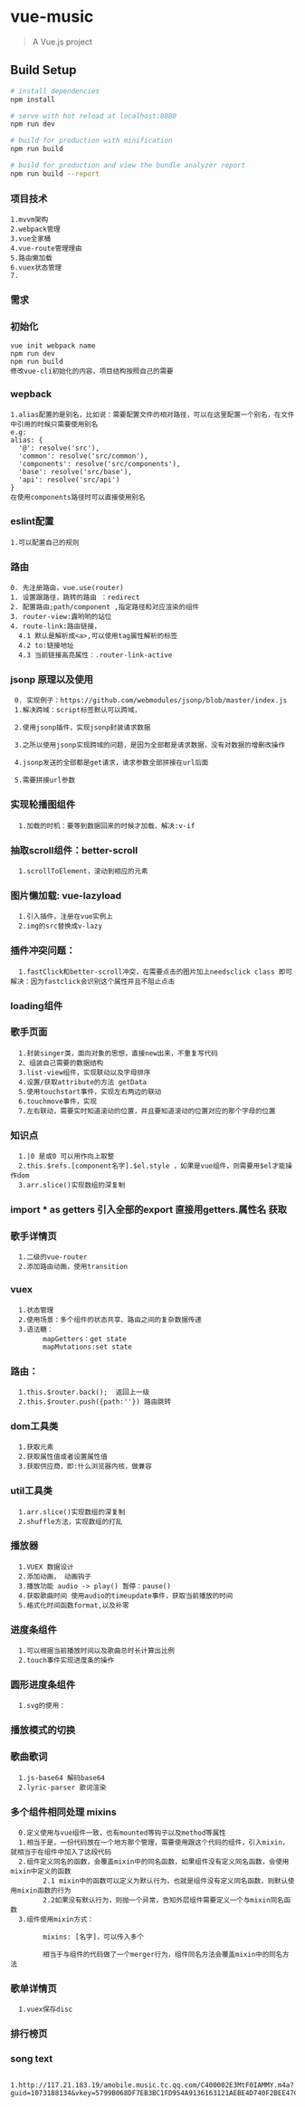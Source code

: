 # vue-music

> A Vue.js project

## Build Setup

``` bash
# install dependencies
npm install

# serve with hot reload at localhost:8080
npm run dev

# build for production with minification
npm run build

# build for production and view the bundle analyzer report
npm run build --report
```



### 项目技术
    1.mvvm架构
    2.webpack管理
    3.vue全家桶
    4.vue-route管理理由
    5.路由懒加载
    6.vuex状态管理
    7.

### 需求

### 初始化
    vue init webpack name
    npm run dev
    npm run build
    修改vue-cli初始化的内容，项目结构按照自己的需要

### wepback
    1.alias配置的是别名，比如说：需要配置文件的相对路径，可以在这里配置一个别名，在文件中引用的时候只需要使用别名
    e.g:  
    alias: {
      '@': resolve('src'),
      'common': resolve('src/common'),
      'components': resolve('src/components'),
      'base': resolve('src/base'),
      'api': resolve('src/api')
    }
    在使用components路径时可以直接使用别名

### eslint配置
    1.可以配置自己的规则

### 路由
    0. 先注册路由，vue.use(router)
    1. 设置跟路径，跳转的路由 ：redirect
    2. 配置路由;path/component ,指定路径和对应渲染的组件
    3. router-view:露哟哟的站位
    4. route-link:路由链接，
      4.1 默认是解析成<a>,可以使用tag属性解析的标签
      4.2 to:链接地址
      4.3 当前链接高亮属性：.router-link-active

### jsonp 原理以及使用       
     0. 实现例子：https://github.com/webmodules/jsonp/blob/master/index.js                                        
     1.解决跨域：script标签默认可以跨域，

     2.使用jsonp插件，实现jsonp封装请求数据

     3.之所以使用jsonp实现跨域的问题，是因为全部都是请求数据，没有对数据的增删改操作

     4.jsonp发送的全部都是get请求，请求参数全部拼接在url后面

     5.需要拼接url参数

### 实现轮播图组件
      1.加载的时机：要等到数据回来的时候才加载，解决:v-if

### 抽取scroll组件：better-scroll
      1.scrollToElement，滚动到相应的元素

### 图片懒加载: vue-lazyload
      1.引入插件，注册在vue实例上
      2.img的src替换成v-lazy

### 插件冲突问题：
      1.fastClick和better-scroll冲突，在需要点击的图片加上needsclick class 即可解决：因为fastclick会识别这个属性并且不阻止点击

### loading组件


### 歌手页面
      1.封装singer类，面向对象的思想，直接new出来，不重复写代码
      2、组装自己需要的数据结构
      3.list-view组件，实现联动以及字母排序
      4.设置/获取attribute的方法 getData
      5.使用touchstart事件，实现左右两边的联动
      6.touchmove事件，实现
      7.左右联动，需要实时知道滚动的位置，并且要知道滚动的位置对应的那个字母的位置

###  知识点
      1.|0 是或0 可以用作向上取整
      2.this.$refs.[component名字].$el.style ，如果是vue组件，则需要用$el才能操作dom
      3.arr.slice()实现数组的深复制

### import * as getters 引入全部的export 直接用getters.属性名 获取

### 歌手详情页
      1.二级的vue-router
      2.添加路由动画，使用transition

### vuex
      1.状态管理
      2.使用场景：多个组件的状态共享、路由之间的复杂数据传递
      3.语法糖：
            mapGetters：get state
            mapMutations:set state
### 路由：
      1.this.$router.back();  返回上一级
      2.this.$router.push({path:''}) 路由跳转


### dom工具类
      1.获取元素
      2.获取属性值或者设置属性值
      3.获取供应商，即:什么浏览器内核，做兼容

### util工具类
      1.arr.slice()实现数组的深复制
      2.shuffle方法，实现数组的打乱

### 播放器
      1.VUEX 数据设计
      2.添加动画， 动画钩子
      3.播放功能 audio -> play() 暂停：pause()
      4.获取歌曲时间 使用audio的timeupdate事件，获取当前播放的时间
      5.格式化时间函数format,以及补零

### 进度条组件
      1.可以根据当前播放时间以及歌曲总时长计算出比例
      2.touch事件实现进度条的操作

### 圆形进度条组件
      1.svg的使用：

### 播放模式的切换
      
### 歌曲歌词 
      1.js-base64 解码base64
      2.lyric-parser 歌词渲染

### 多个组件相同处理 mixins
      0.定义使用与vue组件一致，也有mounted等钩子以及method等属性
      1.相当于是，一份代码放在一个地方那个管理，需要使用跟这个代码的组件，引入mixin，就相当于在组件中加入了这段代码
      2.组件定义同名的函数，会覆盖mixin中的同名函数，如果组件没有定义同名函数，会使用mixin中定义的函数
            2.1 mixin中的函数可以定义为默认行为，也就是组件没有定义同名函数，则默认使用mixin函数的行为
            2.2如果没有默认行为，则抛一个异常，告知外层组件需要定义一个与mixin同名函数
      3.组件使用mixin方式：

            mixins: [名字]，可以传入多个

            相当于与组件的代码做了一个merger行为，组件同名方法会覆盖mixin中的同名方法
            

### 歌单详情页
      1.vuex保存disc


### 排行榜页








###  song text
      1.http://117.21.183.19/amobile.music.tc.qq.com/C400002E3MtF0IAMMY.m4a?guid=1073188134&vkey=5799B068DF7EB3BC1FD954A9136163121AEBE4D740F2BEE47C91A32998C0F70ADB7C710EAF737BFA6354A3293ACB9EE5714549C24B41958A&uin=0&fromtag=66
      

    
